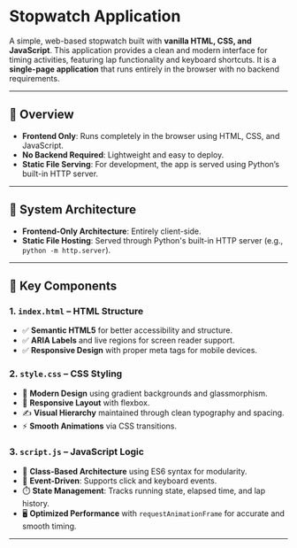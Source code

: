 # Stopwatch Application

A simple, web-based stopwatch built with **vanilla HTML, CSS, and JavaScript**. This application provides a clean and modern interface for timing activities, featuring lap functionality and keyboard shortcuts. It is a **single-page application** that runs entirely in the browser with no backend requirements.

---

## 🚀 Overview

- **Frontend Only**: Runs completely in the browser using HTML, CSS, and JavaScript.
- **No Backend Required**: Lightweight and easy to deploy.
- **Static File Serving**: For development, the app is served using Python’s built-in HTTP server.

---

## 🧱 System Architecture

- **Frontend-Only Architecture**: Entirely client-side.
- **Static File Hosting**: Served through Python's built-in HTTP server (e.g., `python -m http.server`).

---

## 🔑 Key Components

### 1. `index.html` – HTML Structure
- ✅ **Semantic HTML5** for better accessibility and structure.
- ✅ **ARIA Labels** and live regions for screen reader support.
- ✅ **Responsive Design** with proper meta tags for mobile devices.

### 2. `style.css` – CSS Styling
- 🎨 **Modern Design** using gradient backgrounds and glassmorphism.
- 📱 **Responsive Layout** with flexbox.
- ✍️ **Visual Hierarchy** maintained through clean typography and spacing.
- ⚡ **Smooth Animations** via CSS transitions.

### 3. `script.js` – JavaScript Logic
- 🔧 **Class-Based Architecture** using ES6 syntax for modularity.
- 🎯 **Event-Driven**: Supports click and keyboard events.
- ⏱️ **State Management**: Tracks running state, elapsed time, and lap history.
- 🖥️ **Optimized Performance** with `requestAnimationFrame` for accurate and smooth timing.

---

